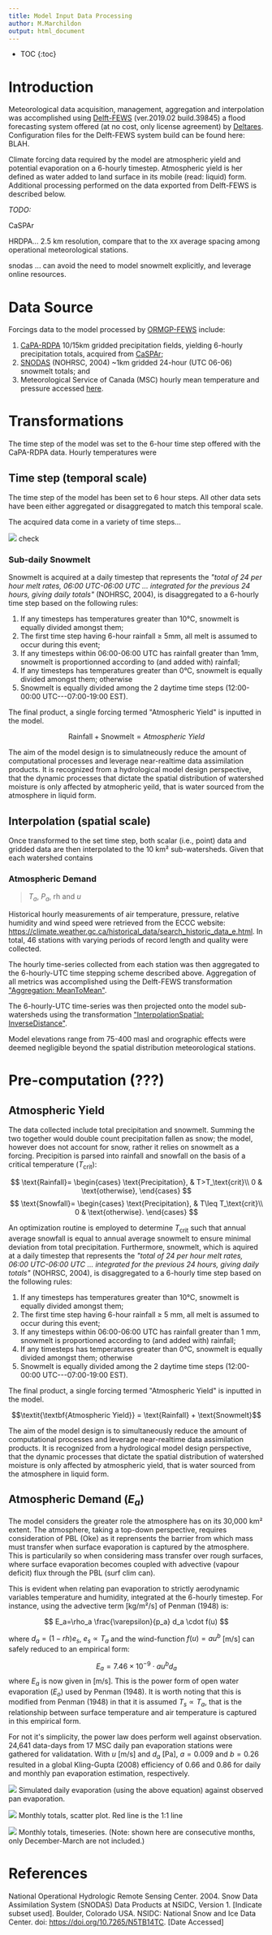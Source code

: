 ```yaml
---
title: Model Input Data Processing
author: M.Marchildon
output: html_document
---
```


* TOC
{:toc}


# Introduction

Meteorological data acquisition, management, aggregation and interpolation was accomplished using [Delft-FEWS](https://www.deltares.nl/en/software/flood-forecasting-system-delft-fews-2/) (ver.2019.02 build.39845) a flood forecasting system offered (at no cost, only license agreement) by [Deltares](https://www.deltares.nl/en/). Configuration files for the Delft-FEWS system build can be found here: BLAH.

Climate forcing data required by the model are atmospheric yield and potential evaporation on a 6-hourly timestep. Atmospheric yield is her defined as water added to land surface in its mobile (read: liquid) form.  Additional processing performed on the data exported from Delft-FEWS is described below.


*TODO:*

CaSPAr 

HRDPA... 2.5 km resolution, compare that to the `XX` average spacing among operational meteorological stations.


snodas ... can avoid the need to model snowmelt explicitly, and leverage online resources.



# Data Source

Forcings data to the model processed by [ORMGP-FEWS](https://owrc.github.io/interpolants/interpolation/fews.html) include:

1. [CaPA-RDPA](https://weather.gc.ca/grib/grib2_RDPA_ps10km_e.html) 10/15km gridded precipitation fields, yielding 6-hourly precipitation totals, acquired from [CaSPAr](https://caspar-data.ca/);
1. [SNODAS](https://nsidc.org/data/g02158) (NOHRSC, 2004) ~1km gridded 24-hour (UTC 06-06) snowmelt totals; and
1. Meteorological Service of Canada (MSC) hourly mean temperature and pressure accessed [here](http://climate.weather.gc.ca/historical_data/search_historic_data_e.html).



# Transformations
The time step of the model was set to the 6-hour time step offered with the CaPA-RDPA data. Hourly temperatures were 

## Time step (temporal scale)

The time step of the model has been set to 6 hour steps. All other data sets have been either aggregated or disaggregated to match this temporal scale.

The acquired data come in a variety of time steps...




<!-- CHECK -->
![](fig/met_timeline.svg)
check



### Sub-daily Snowmelt
Snowmelt is acquired at a daily timestep that represents the *"total of 24 per hour melt rates, 06:00 UTC-06:00 UTC ... integrated for the previous 24 hours, giving daily totals"* (NOHRSC, 2004), is disaggregated to a 6-hourly time step based on the following rules:

1. If any timesteps has temperatures greater than 10°C, snowmelt is equally divided amongst them;
1. The first time step having 6-hour rainfall $\geq$ 5mm, all melt is assumed to occur during this event;
1. If any timesteps within 06:00-06:00 UTC has rainfall greater than 1mm, snowmelt is proportionned according to (and added with) rainfall;
1. If any timesteps has temperatures greater than 0°C, snowmelt is equally divided amongst them; otherwise
1. Snowmelt is equally divided among the 2 daytime time steps (12:00-00:00 UTC---07:00-19:00 EST).

The final product, a single forcing termed "Atmospheric Yield" is inputted in the model.

$$\text{Rainfall} + \text{Snowmelt} = \textit{Atmospheric Yield}$$

The aim of the model design is to simulatneously reduce the amount of computational processes and leverage near-realtime data assimilation products. It is recognized from a hydrological model design perspective, that the dynamic processes that dictate the spatial distribution of watershed moisture is only affected by atmopheric yeild, that is water sourced from the atmosphere in liquid form.



## Interpolation (spatial scale)

Once transformed to the set time step, both scalar (i.e., point) data and gridded data are then interpolated to the 10 km² sub-watersheds. Given that each watershed contains 




<!-- ### Temperature, Pressure, Humidity and Wind Speed -->
### Atmospheric Demand
> $T_a$, $P_a$, $\text{rh}$ and $u$

Historical hourly measurements of air temperature, pressure, relative humidity and wind speed were retrieved from the ECCC website: https://climate.weather.gc.ca/historical_data/search_historic_data_e.html. In total, 46 stations with varying periods of record length and quality were collected. 

The hourly time-series collected from each station was then aggregated to the 6-hourly-UTC time stepping scheme described above. Aggregation of all metrics was accomplished using the Delft-FEWS transformation ["Aggregation: MeanToMean"](https://publicwiki.deltares.nl/display/FEWSDOC/Aggregation+MeanToMean).

The 6-hourly-UTC time-series was then projected onto the model sub-watersheds using the transformation ["InterpolationSpatial: InverseDistance"](https://publicwiki.deltares.nl/display/FEWSDOC/InterpolationSpatialInverseDistance).

Model elevations range from 75-400 masl and orographic effects were deemed negligible beyond the spatial distribution meteorological stations.







# Pre-computation (???)


## Atmospheric Yield


The data collected include total precipitation and snowmelt. Summing the two together would double count precipitation fallen as snow; the model, however does not account for snow, rather it relies on snowmelt as a forcing. Precipition is parsed into rainfall and snowfall on the basis of a critical temperature ($T_\text{crit}$):

$$
\text{Rainfall}=
\begin{cases}
\text{Precipitation}, & T>T_\text{crit}\\
0 & \text{otherwise},
\end{cases}
$$
$$
\text{Snowfall}=
\begin{cases}
\text{Precipitation}, & T\leq T_\text{crit}\\
0 & \text{otherwise}.
\end{cases}
$$

<!-- $$ -->
<!-- \begin{split} -->

<!-- \text{Rainfall} &= -->
<!-- \begin{cases} -->
<!-- \text{Precipitation}, & T>T_\text{crit}\\ -->
<!-- 0 & \text{otherwise}, -->
<!-- \end{cases} \\ -->

<!-- \text{Snowfall} &= -->
<!-- \begin{cases} -->
<!-- \text{Precipitation}, & T\leq T_\text{crit}\\ -->
<!-- 0 & \text{otherwise}. -->
<!-- \end{cases} -->

<!-- \end{split} -->
<!-- $$ -->

An optimization routine is employed to determine $T_\text{crit}$ such that annual average snowfall is equal to annual average snowmelt to ensure minimal deviation from total precipitation. Furthermore, snowmelt, which is aquired at a daily timestep that represents the *"total of 24 per hour melt rates, 06:00 UTC-06:00 UTC ... integrated for the previous 24 hours, giving daily totals"* (NOHRSC, 2004), is disaggregated to a 6-hourly time step based on the following rules:

1. If any timesteps has temperatures greater than 10°C, snowmelt is equally divided amongst them;
1. The first time step having 6-hour rainfall $\geq$ 5 mm, all melt is assumed to occur during this event;
1. If any timesteps within 06:00-06:00 UTC has rainfall greater than 1 mm, snowmelt is proportioned according to (and added with) rainfall;
1. If any timesteps has temperatures greater than 0°C, snowmelt is equally divided amongst them; otherwise
1. Snowmelt is equally divided among the 2 daytime time steps (12:00-00:00 UTC---07:00-19:00 EST).

The final product, a single forcing termed "Atmospheric Yield" is inputted in the model.

$$\textit{\textbf{Atmospheric Yield}} = \text{Rainfall} + \text{Snowmelt}$$

The aim of the model design is to simultaneously reduce the amount of computational processes and leverage near-realtime data assimilation products. It is recognized from a hydrological model design perspective, that the dynamic processes that dictate the spatial distribution of watershed moisture is only affected by atmospheric yield, that is water sourced from the atmosphere in liquid form.






## Atmospheric Demand $(E_a)$


The model considers the greater role the atmosphere has on its 30,000 km² extent. The atmosphere, taking a top-down perspective, requires consideration of PBL (Oke) as it reprensents the barrier from which mass must transfer when surface evaporation is captured by the atmosphere. This is particularily so when considering mass transfer over rough surfaces, where surface evaporation becomes coupled with advective (vapour deficit) flux through the PBL (surf clim can).

This is evident when relating pan evaporation to strictly aerodynamic variables temperature and humidity, integrated at the 6-hourly timestep. For instance, using the advective term [kg/m²/s] of Penman (1948) is:

$$
E_a=\rho_a \frac{\varepsilon}{p_a} d_a \cdot f(u)
$$

where $d_a=(1-rh)e_s$, $e_s \propto T_a$ and the wind-function $f(u)=au^b$ [m/s] can safely reduced to an empirical form:

$$
E_a=7.46\times 10^{-9} \cdot au^b d_a
$$
where $E_a$ is now given in [m/s]. This is the power form of open water evaporation $(E_o)$ used by Penman (1948). It is worth noting that this is modified from Penman (1948) in that it is assumed $T_s \propto T_a$, that is the relationship between surface temperature and air temperature is captured in this empirical form.

<!-- In addition to the above "Power" form, Penman (1948) also offers the the most common (linear) form: -->

<!-- $$ -->
<!-- E_a=a(1+bu) d_a -->
<!-- $$ -->
<!-- However, this did not perform as well as well as the power form. Either form is dependent on temperature and horizontal wind speed. -->

For not it's simplicity, the power law does perform well against observation. 24,641 data-days from 17 MSC daily pan evaporation stations were gathered for validatation. With $u$ [m/s] and $d_a$ [Pa], $a=0.009$ and $b=0.26$ resulted in a global Kling-Gupta (2008) efficiency of 0.66 and 0.86 for daily and monthly pan evaporation estimation, respectively.

![](fig/4937_daily.svg)
Simulated daily evaporation (using the above equation) against observed pan evaporation.

![](fig/4937_mscatter.svg)
Monthly totals, scatter plot. Red line is the 1:1 line

![](fig/4937_mts.svg)
Monthly totals, timeseries. (Note: shown here are consecutive months, only December-March are not included.)






<!-- moved to  -->
<!-- ### Optimized Critical Temperature Approach
The precipitation fields are proportioned into rainfall and snowfall amounts based using the "critical temperature" $(T_\text{crit})$ approach:

$$
\text{Rainfall}=
\begin{cases}
\text{Precipitation}, & T>T_\text{crit}\\
0 & \text{otherwise},
\end{cases}
$$

$$
\text{Snowfall}=
\begin{cases}
\text{Precipitation}, & T\leq T_\text{crit}\\
0 & \text{otherwise}.
\end{cases}
$$

An optimization routine is employed to determine $T_\text{crit}$ such that annual average snowfall is equal to annual average snowmelt to ensure minimal deviation from total precipitation.  -->




# References

National Operational Hydrologic Remote Sensing Center. 2004. Snow Data Assimilation System (SNODAS) Data Products at NSIDC, Version 1. [Indicate subset used]. Boulder, Colorado USA. NSIDC: National Snow and Ice Data Center. doi: https://doi.org/10.7265/N5TB14TC. [Date Accessed]
